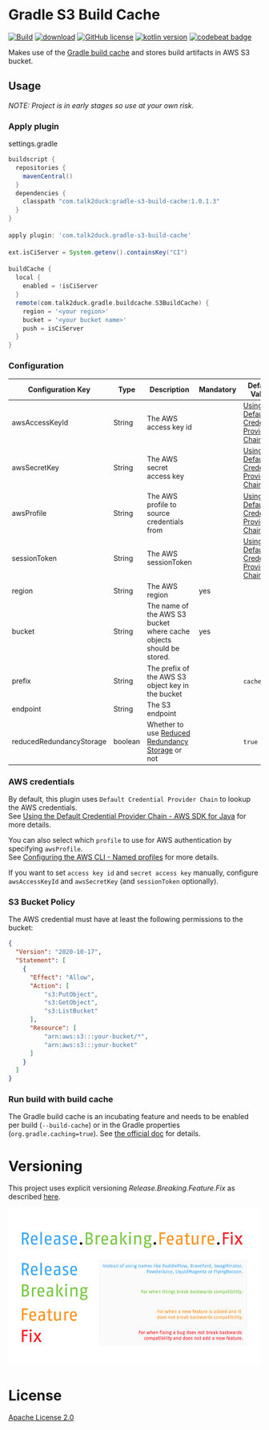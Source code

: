 # Gradle S3 Build Cache

[![Build](https://github.com/talk2duck/gradle-s3-build-cache/actions/workflows/build.yaml/badge.svg)](https://github.com/talk2duck/gradle-s3-build-cache/actions/workflows/build.yaml)
<a href="https://repo.maven.apache.org/maven2/com/talk2duck/gradle-s3-build-cache/"><img alt="download" src="https://img.shields.io/maven-central/v/com.talk2duck/gradle-s3-build-cache"></a>
<a href="LICENSE"><img alt="GitHub license" src="https://img.shields.io/badge/license-Apache%20License%202.0-blue.svg?style=flat"></a>
<a href="http://kotlinlang.org"><img alt="kotlin version" src="https://img.shields.io/badge/kotlin-1.4-blue.svg"></a>
<a href="https://codebeat.co/projects/github-com-talk2duck-gradle-s3-build-cache-main"><img alt="codebeat badge" src="https://codebeat.co/badges/6cf2556d-0523-4d92-9878-bdbecc3b6bc4" /></a>

Makes use of the [Gradle build cache](https://docs.gradle.org/current/userguide/build_cache.html) and stores build artifacts 
in AWS S3 bucket.


## Usage

*NOTE: Project is in early stages so use at your own risk.*

### Apply plugin

settings.gradle

```groovy
buildscript {
  repositories {
    mavenCentral()
  }
  dependencies {
    classpath "com.talk2duck:gradle-s3-build-cache:1.0.1.3"
  }
}

apply plugin: 'com.talk2duck.gradle-s3-build-cache'

ext.isCiServer = System.getenv().containsKey("CI")
 
buildCache {
  local {
    enabled = !isCiServer
  }
  remote(com.talk2duck.gradle.buildcache.S3BuildCache) {
    region = '<your region>'
    bucket = '<your bucket name>'
    push = isCiServer
  }
}
```

### Configuration

| Configuration Key        | Type    | Description                                                                                                | Mandatory | Default Value |
| ------------------------ | ------- | ---------------------------------------------------------------------------------------------------------- | --------- | ------------- |
| awsAccessKeyId           | String  | The AWS access key id                                                                                      |           | [Using the Default Credential Provider Chain](https://docs.aws.amazon.com/sdk-for-java/v1/developer-guide/credentials.html#credentials-default) |
| awsSecretKey             | String  | The AWS secret access key                                                                                  |           | [Using the Default Credential Provider Chain](https://docs.aws.amazon.com/sdk-for-java/v1/developer-guide/credentials.html#credentials-default) |
| awsProfile               | String  | The AWS profile to source credentials from                                                                 |           | [Using the Default Credential Provider Chain](https://docs.aws.amazon.com/sdk-for-java/v1/developer-guide/credentials.html#credentials-default) |
| sessionToken             | String  | The AWS sessionToken                                                                                       |           | [Using the Default Credential Provider Chain](https://docs.aws.amazon.com/sdk-for-java/v1/developer-guide/credentials.html#credentials-default) |
| region                   | String  | The AWS region                                                                                             | yes       |               |
| bucket                   | String  | The name of the AWS S3 bucket where cache objects should be stored.                                        | yes       |               |
| prefix                   | String  | The prefix of the AWS S3 object key in the bucket                                                          |           | `cache/`      |
| endpoint                 | String  | The S3 endpoint                                                                                            |           |               |
| reducedRedundancyStorage | boolean | Whether to use [Reduced Redundancy Storage](https://aws.amazon.com/s3/reduced-redundancy/?nc1=h_ls) or not |           | `true`        |

### AWS credentials

By default, this plugin uses `Default Credential Provider Chain` to lookup the AWS credentials.  
See [Using the Default Credential Provider Chain - AWS SDK for Java](https://docs.aws.amazon.com/sdk-for-java/v1/developer-guide/credentials.html#credentials-default) for more details.


You can also select which `profile` to use for AWS authentication by specifying `awsProfile`.  
See [Configuring the AWS CLI - Named profiles](https://docs.aws.amazon.com/cli/latest/userguide/cli-configure-profiles.html) for more details. 

If you want to set `access key id` and `secret access key` manually,
configure `awsAccessKeyId` and `awsSecretKey` (and `sessionToken` optionally).


### S3 Bucket Policy

The AWS credential must have at least the following permissions to the bucket:

```json
{
  "Version": "2020-10-17",
  "Statement": [
    {
      "Effect": "Allow",
      "Action": [
          "s3:PutObject",
          "s3:GetObject",
          "s3:ListBucket"
      ],
      "Resource": [
          "arn:aws:s3:::your-bucket/*",
          "arn:aws:s3:::your-bucket"
      ]
    }
  ]
}
```

### Run build with build cache

The Gradle build cache is an incubating feature and needs to be enabled per build (`--build-cache`) or in the Gradle properties (`org.gradle.caching=true`).
See [the official doc](https://docs.gradle.org/current/userguide/build_cache.html#sec:build_cache_enable) for details.

# Versioning

This project uses explicit versioning *Release.Breaking.Feature.Fix* as described [here](https://medium.com/sapioit/why-having-3-numbers-in-the-version-name-is-bad-92fc1f6bc73c).

![Explicit Versioning](/explicit-versioning.png)


# License

[Apache License 2.0](./LICENSE)
